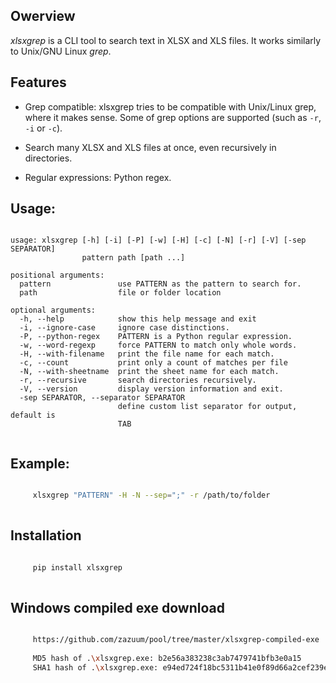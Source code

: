 ## Owerview

*xlsxgrep* is a CLI tool to search text in XLSX and XLS files. It works similarly to Unix/GNU Linux *grep*.


## Features

- Grep compatible: xlsxgrep tries to be compatible with Unix/Linux grep,
    where it makes sense. Some of grep options are supported (such as `-r`, `-i`  or `-c`).

- Search many XLSX and XLS files at once, even recursively in directories.

- Regular expressions: Python regex.

## Usage:
```

usage: xlsxgrep [-h] [-i] [-P] [-w] [-H] [-c] [-N] [-r] [-V] [-sep SEPARATOR]
                pattern path [path ...]

positional arguments:
  pattern               use PATTERN as the pattern to search for.
  path                  file or folder location

optional arguments:
  -h, --help            show this help message and exit
  -i, --ignore-case     ignore case distinctions.
  -P, --python-regex    PATTERN is a Python regular expression.
  -w, --word-regexp     force PATTERN to match only whole words.
  -H, --with-filename   print the file name for each match.
  -c, --count           print only a count of matches per file
  -N, --with-sheetname  print the sheet name for each match.
  -r, --recursive       search directories recursively.
  -V, --version         display version information and exit.
  -sep SEPARATOR, --separator SEPARATOR
                        define custom list separator for output, default is
                        TAB
        
```

## Example:

```sh

     xlsxgrep "PATTERN" -H -N --sep=";" -r /path/to/folder
  
```
## Installation

```sh

     pip install xlsxgrep
  
```

## Windows compiled exe download

```sh

     https://github.com/zazuum/pool/tree/master/xlsxgrep-compiled-exe
     
     MD5 hash of .\xlsxgrep.exe: b2e56a383238c3ab7479741bfb3e0a15
     SHA1 hash of .\xlsxgrep.exe: e94ed724f18bc5311b41e0f89d66a2cef239e4f4
  
```
 
 





 
 


